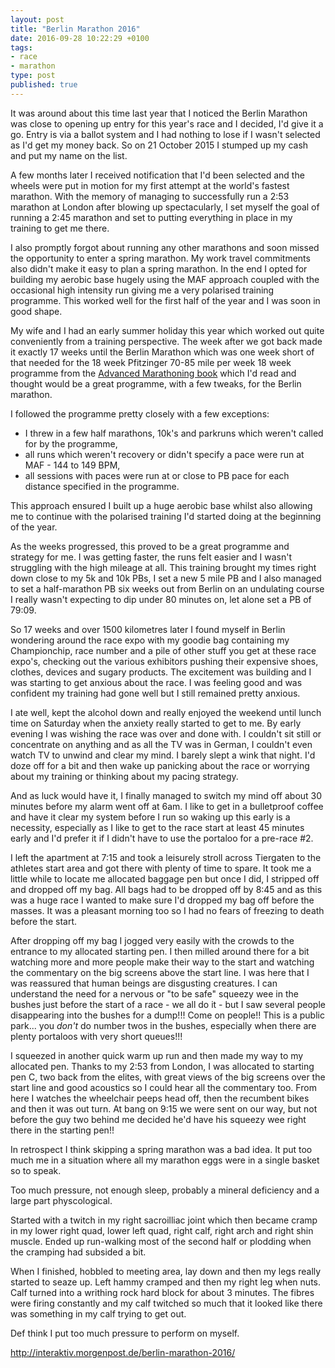 ```yaml
---
layout: post
title: "Berlin Marathon 2016"
date: 2016-09-28 10:22:29 +0100
tags:
- race
- marathon
type: post
published: true
---
```


It was around about this time last year that I noticed the Berlin Marathon was close to opening up entry for this year's race and I decided, I'd give it a go.  Entry is via a ballot system and I had nothing to lose if I wasn't selected as I'd get my money back. So on 21 October 2015 I stumped up my cash and put my name on the list.

A few months later I received notification that I'd been selected and the wheels were put in motion for my first attempt at the world's fastest marathon.  With the memory of managing to successfully run a 2:53 marathon at London after blowing up spectacularly, I set myself the goal of running a 2:45 marathon and set to putting everything in place in my training to get me there.

I also promptly forgot about running any other marathons and soon missed the opportunity to enter a spring marathon.  My work travel commitments also didn't make it easy to plan a spring marathon.  In the end I opted for building my aerobic base hugely using the MAF approach coupled with the occasional high intensity run giving me a very polarised training programme.  This worked well for the first half of the year and I was soon in good shape.

My wife and I had an early summer holiday this year which worked out quite conveniently from a training perspective.  The week after we got back made it exactly 17 weeks until the Berlin Marathon which was one week short of that needed for the 18 week Pfitzinger 70-85 mile per week 18 week programme from the [Advanced Marathoning book](https://www.amazon.co.uk/dp/B0026IUOX2/) which I'd read and thought would be a great programme, with a few tweaks, for the Berlin marathon.

I followed the programme pretty closely with a few exceptions:

- I threw in a few half marathons, 10k's and parkruns which weren't called for by the programme,
- all runs which weren't recovery or didn't specify a pace were run at MAF - 144 to 149 BPM,
- all sessions with paces were run at or close to PB pace for each distance specified in the programme.

This approach ensured I built up a huge aerobic base whilst also allowing me to continue with the polarised training I'd started doing at the beginning of the year.

As the weeks progressed, this proved to be a great programme and strategy for me. I was getting faster, the runs felt easier and I wasn't struggling with the high mileage at all. This training brought my times right down close to my 5k and 10k PBs, I set a new 5 mile PB and I also managed to set a half-marathon PB six weeks out from Berlin on an undulating course I really wasn't expecting to dip under 80 minutes on, let alone set a PB of 79:09.

So 17 weeks and over 1500 kilometres later I found myself in Berlin wondering around the race expo with my goodie bag containing my Championchip, race number and a pile of other stuff you get at these race expo's, checking out the various exhibitors pushing their expensive shoes, clothes, devices and sugary products. The excitement was building and I was starting to get anxious about the race. I was feeling good and was confident my training had gone well but I still remained pretty anxious.

I ate well, kept the alcohol down and really enjoyed the weekend until lunch time on Saturday when the anxiety really started to get to me. By early evening I was wishing the race was over and done with. I couldn't sit still or concentrate on anything and as all the TV was in German, I couldn't even watch TV to unwind and clear my mind. I barely slept a wink that night.  I'd doze off for a bit and then wake up panicking about the race or worrying about my training or thinking about my pacing strategy.

And as luck would have it, I finally managed to switch my mind off about 30 minutes before my alarm went off at 6am. I like to get in a bulletproof coffee and have it clear my system before I run so waking up this early is a necessity, especially as I like to get to the race start at least 45 minutes early and I'd prefer it if I didn't have to use the portaloo for a pre-race #2.

I left the apartment at 7:15 and took a leisurely stroll across Tiergaten to the athletes start area and got there with plenty of time to spare. It took me a little while to locate me allocated baggage pen but once I did, I stripped off and dropped off my bag. All bags had to be dropped off by 8:45 and as this was a huge race I wanted to make sure I'd dropped my bag off before the masses.  It was a pleasant morning too so I had no fears of freezing to death before the start.

After dropping off my bag I jogged very easily with the crowds to the entrance to my allocated starting pen. I then milled around there for a bit watching more and more people make their way to the start and watching the commentary on the big screens above the start line. I was here that I was reassured that human beings are disgusting creatures. I can understand the need for a nervous or "to be safe" squeezy wee in the bushes just before the start of a race - we all do it - but I saw several people disappearing into the bushes for a dump!!!  Come on people!!  This is a public park... you _don't_ do number twos in the bushes, especially when there are plenty portaloos with very short queues!!!

I squeezed in another quick warm up run and then made my way to my allocated pen. Thanks to my 2:53 from London, I was allocated to starting pen C, two back from the elites, with great views of the big screens over the start line and good acoustics so I could hear all the commentary too.  From here I watches the wheelchair peeps head off, then the recumbent bikes and then it was out turn.  At bang on 9:15 we were sent on our way, but not before the guy two behind me decided he'd have his squeezy wee right there in the starting pen!!



In retrospect I think skipping a spring marathon was a bad idea. It put too much me in a situation where all my marathon eggs were in a single basket so to speak.


Too much pressure, not enough sleep, probably a mineral deficiency and a large part physcological.

Started with a twitch in my right sacroilliac joint which then became cramp in my lower right quad, lower left quad, right calf, right arch and right shin muscle.  Ended up run-walking most of the second half or plodding when the cramping had subsided a bit.

When I finished, hobbled to meeting area, lay down and then my legs really started to seaze up. Left hammy cramped and then my right leg when nuts. Calf turned into a writhing rock hard block for about 3 minutes. The fibres were firing constantly and my calf twitched so much that it looked like there was something in my calf trying to get out.

Def think I put too much pressure to perform on myself.


http://interaktiv.morgenpost.de/berlin-marathon-2016/
